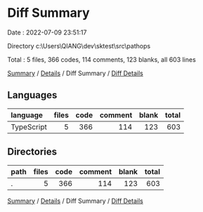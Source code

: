 # Diff Summary

Date : 2022-07-09 23:51:17

Directory c:\\Users\\QIANG\\dev\\sktest\\src\\pathops

Total : 5 files,  366 codes, 114 comments, 123 blanks, all 603 lines

[Summary](results.md) / [Details](details.md) / Diff Summary / [Diff Details](diff-details.md)

## Languages
| language | files | code | comment | blank | total |
| :--- | ---: | ---: | ---: | ---: | ---: |
| TypeScript | 5 | 366 | 114 | 123 | 603 |

## Directories
| path | files | code | comment | blank | total |
| :--- | ---: | ---: | ---: | ---: | ---: |
| . | 5 | 366 | 114 | 123 | 603 |

[Summary](results.md) / [Details](details.md) / Diff Summary / [Diff Details](diff-details.md)